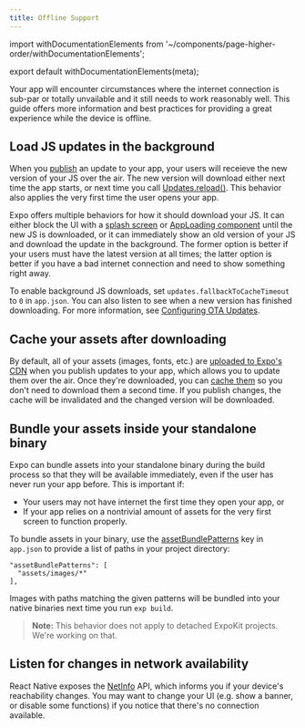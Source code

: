 ```yaml
---
title: Offline Support
---
```


import withDocumentationElements from '~/components/page-higher-order/withDocumentationElements';

export default withDocumentationElements(meta);

Your app will encounter circumstances where the internet connection is sub-par or totally unvailable and it still needs to work reasonably well. This guide offers more information and best practices for providing a great experience while the device is offline.

## Load JS updates in the background

When you [publish](../../workflow/publishing/) an update to your app, your users will receieve the new version of your JS over the air. The new version will download either next time the app starts, or next time you call [Updates.reload()](../../sdk/updates/). This behavior also applies the very first time the user opens your app.

Expo offers multiple behaviors for how it should download your JS. It can either block the UI with a [splash screen](../splash-screens/) or [AppLoading component](../../sdk/app-loading/) until the new JS is downloaded, or it can immediately show an old version of your JS and download the update in the background. The former option is better if your users must have the latest version at all times; the latter option is better if you have a bad internet connection and need to show something right away.

To enable background JS downloads, set `updates.fallbackToCacheTimeout` to `0` in `app.json`. You can also listen to see when a new version has finished downloading. For more information, see [Configuring OTA Updates](../configuring-ota-updates/).

## Cache your assets after downloading

By default, all of your assets (images, fonts, etc.) are [uploaded to Expo's CDN](../assets/) when you publish updates to your app, which allows you to update them over the air. Once they're downloaded, you can [cache them](../preloading-and-caching-assets/) so you don't need to download them a second time. If you publish changes, the cache will be invalidated and the changed version will be downloaded.

## Bundle your assets inside your standalone binary

Expo can bundle assets into your standalone binary during the build process so that they will be available immediately, even if the user has never run your app before. This is important if:

- Your users may not have internet the first time they open your app, or
- If your app relies on a nontrivial amount of assets for the very first screen to function properly.

To bundle assets in your binary, use the [assetBundlePatterns](../../workflow/configuration/) key in `app.json` to provide a list of paths in your project directory:

```
"assetBundlePatterns": [
  "assets/images/*"
],
```

Images with paths matching the given patterns will be bundled into your native binaries next time you run `exp build`.

> **Note:** This behavior does not apply to detached ExpoKit projects. We're working on that.

## Listen for changes in network availability

React Native exposes the [NetInfo](https://facebook.github.io/react-native/docs/netinfo.html) API, which informs you if your device's reachability changes. You may want to change your UI (e.g. show a banner, or disable some functions) if you notice that there's no connection available.
